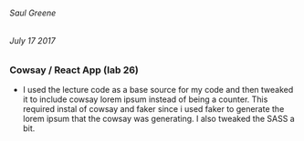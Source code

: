 ###### Saul Greene
###### July 17 2017

### Cowsay / React App (lab 26)

* I used the lecture code as a base source for my code and then tweaked it to include cowsay lorem ipsum instead of being a counter. This required instal of cowsay and faker since i used faker to generate the lorem ipsum that the cowsay was generating. I also tweaked the SASS a bit.
